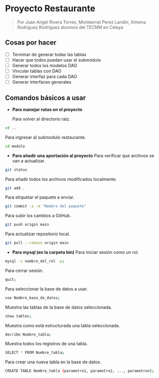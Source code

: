# Proyecto Restaurante
>Por Juan Angel Rivera Torres, Montserrat Perez Landin, Ximena Rodriguez Rodriguez alumnos del TECNM en Celaya
## Cosas por hacer
- [ ] Terminar de generar todas las tablas
- [ ] Hacer que todos puedan usar el submódulo
- [ ] Generar todos los modelos DAO
- [ ] Vincular tablas con DAO
- [ ] Generar interfaz para cada DAO
- [ ] Generar interfaces generales

## Comandos básicos a usar
- **Para manejar rutas en el proyecto**


  Para volver al directorio raiz.
```bash
cd ..
```
Para ingresar al submodulo restaurante.
```bash
cd modulo
```

- **Para añadir una aportación al proyecto**
Para verificar que archivos se van a actualizar.
```bash
git status
```
Para añadir todos los archivos modificados localmente.
```bash
git add .
```
Para etiquetar el paquete a enviar.
```bash
git commit -a -m "Nombre del paquete"
```
Para subir los cambios a GitHub.
```bash
git push origin main
```
Para actualizar repositorio local.
```bash
git pull --rebase origin main
```

- **Para mysql (en la carpeta bin)** 
Para iniciar sesión como un rol.
```bash
mysql -u nombre_del_rol -p;
```
Para cerrar sesión.
```bash
quit;
```
Para seleccionar la base de datos a usar.
```bash
use Nombre_base_de_datos;
```
Muestra las tablas de la base de datos seleccionada.
```bash
show tables;
```
Muestra como está estructurada una tabla seleccionada.
```bash
decribe Nombre_tabla;
```
Muestra todos los registros de una tabla.
```bash
SELECT * FROM Nombre_tabla;
```
Para crear una nueva tabla en la base de datos.
```bash
CREATE TABLE Nombre_tabla (parametro1, parametro2, ..., parametron);
```
